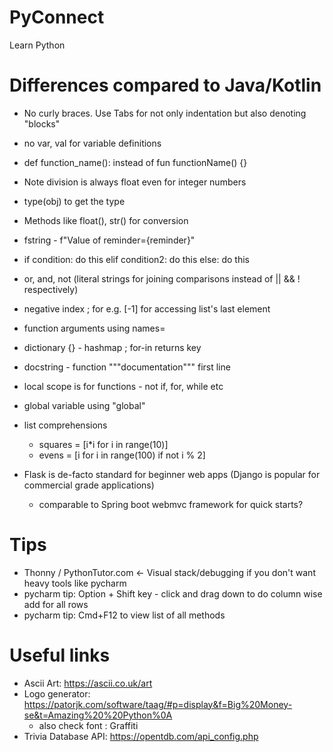 # PyConnect
Learn Python 

# Differences compared to Java/Kotlin
* No curly braces. Use Tabs for not only indentation but also denoting "blocks"
* no var, val for variable definitions
* def function_name(): instead of fun functionName() {}

* Note division is always float even for integer numbers
* type(obj) to get the type 
* Methods like float(), str() for conversion
* fstring - f"Value of reminder={reminder}"

* if condition:
    do this
elif condition2:
    do this
else:
    do this
	
* or, and, not (literal strings for joining comparisons instead of || && ! respectively)

* negative index ; for e.g. [-1] for accessing list's last element

* function arguments using names=

* dictionary {} - hashmap ; for-in returns key

* docstring - function """documentation""" first line

* local scope is for functions - not if, for, while etc

* global variable using "global"

* list comprehensions 
    * squares = [i*i for i in range(10)]
    * evens = [i for i in range(100) if not i % 2]

* Flask is de-facto standard for beginner web apps (Django is popular for commercial grade applications) 
  - comparable to Spring boot webmvc framework for quick starts? 

# Tips
* Thonny / PythonTutor.com <- Visual stack/debugging if you don't want heavy tools like pycharm
* pycharm tip:  Option + Shift key - click and drag down to do column wise add for all rows
* pycharm tip: Cmd+F12 to view list of all methods

# Useful links
* Ascii Art: https://ascii.co.uk/art
* Logo generator: https://patorjk.com/software/taag/#p=display&f=Big%20Money-se&t=Amazing%20%20Python%0A
    -  also check font : Graffiti
* Trivia Database API: https://opentdb.com/api_config.php

